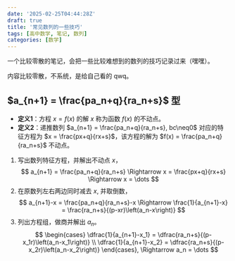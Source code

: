 ```yaml
---
date: '2025-02-25T04:44:28Z'
draft: true
title: '常见数列的一些技巧'
tags: [高中数学, 笔记, 数列]
categories: [数学]
---
```


一个比较零散的笔记，会把一些比较难想到的数列的技巧记录过来（嘿嘿）。

内容比较零散，不系统，是给自己看的 qwq。

<!--more-->

<!--
## $a_{n+1} = pa_n+q$ 型

1. 令 $a_{n+1} = a_n = x$，得到 $x = px+q$，
    $$
    a_{n+1} = pa_n+q \Rightarrow x = px+q
    $$
2. 解出这个方程，并在原递推公式两边同时减去 $x$，构造出等比数列 $\{a_n-x\}$，
    $$
    a_{n+1}-x = pa_n+q-x \Rightarrow a_{n+1}-x = p(a_n+\frac{q-x}{p})
    $$
3. 求出 $\{a_n-x\}$ 通项公式，即可求出 $\{a_n\}$ 通项公式。

-->

## $a_{n+1} = \frac{pa_n+q}{ra_n+s}$ 型

- **定义1**：方程 $x = f(x)$ 的解 $x$ 称为函数 $f(x)$ 的不动点。
- **定义2**：递推数列 $a_{n+1} = \frac{pa_n+q}{ra_n+s}, bc\neq0$ 对应的特征方程为 $x = \frac{px+q}{rx+s}$，该方程的解为 $f(x) = \frac{pa_n+q}{ra_n+s}$ 不动点。

1. 写出数列特征方程，并解出不动点 $x$，
    $$
    a_{n+1} = \frac{pa_n+q}{ra_n+s} \Rightarrow x = \frac{px+q}{rx+s} \Rightarrow x = \dots
    $$
2. 在原数列左右两边同时减去 $x$, 并取倒数，
    $$
    a_{n+1}-x = \frac{pa_n+q}{ra_n+s}-x \Rightarrow \frac{1}{a_{n+1}-x} = \frac{ra_n+s}{(p-xr)\left(a_n-x\right)}
    $$
3. 列出方程组，做商并解出 $a_n$。
    $$
    \begin{cases}
        \dfrac{1}{a_{n+1}-x_1} = \dfrac{ra_n+s}{(p-x_1r)\left(a_n-x_1\right)} \\
        \dfrac{1}{a_{n+1}-x_2} = \dfrac{ra_n+s}{(p-x_2r)\left(a_n-x_2\right)}
    \end{cases},
    \Rightarrow a_n = \dots
    $$

<!--
## $a_{n+1} = \frac{p}{\lambda a_n + q}$ 型

1. 等式两边同时加上一个常数 $x$，对右侧进行通分，
    $$
    a_{n+1} = \frac{p}{\lambda a_n + q} \Rightarrow a_{n+1}+x = \frac{\lambda x\left(a_n+\frac{mx+n}{\lambda x}\right)}{\lambda a_n + q}
    $$
2. 对比 $a_{n+1}+x$ 与 $a_n+\frac{mx+n}{\lambda x}$，解出 $x$，
    $$
    x = \frac{mx+n}{\lambda x} \Rightarrow x_1, x_2 = ?
    $$
3. 将其中一个解 $\mu$ 代回递推公式，左右同时取倒数，有，
    $$
    a_{n+1}+\mu = \frac{\lambda x\left(a_n+\mu\right)}{\lambda a_n + q} \Rightarrow \frac{1}{a_{n+1}+\mu} = \frac{1}{\lambda x} \frac{q}{a_n+\mu} + C_0
    $$
4. 按照解 $a_{n+1} = \lambda a_n + p$ 的方法解出即可。

例题：

有数列 $\{a_n\}$，满足 $a_{n+1} = \dfrac{2}{a_n+1}, a_1 = 2, a_n = ?$

左右两边同时加上 $x$，有：

$$
a_{n+1}+x = \frac{x\left(a_n+1+(2/x)\right)}{a_n+1} \Rightarrow \frac{1}{a_{n+1}+2} = -\frac{1}{2}\frac{1}{a_n+2} + \frac{1}{2}
$$

解出：
$$
\frac{1}{a_n+2} = \frac{1}{6}\left(-\frac{1}{2}\right)^n+\frac{1}{3}, a_n = \frac{6}{\left(-\frac{1}{2}\right)^n+2}-2.
$$
-->
